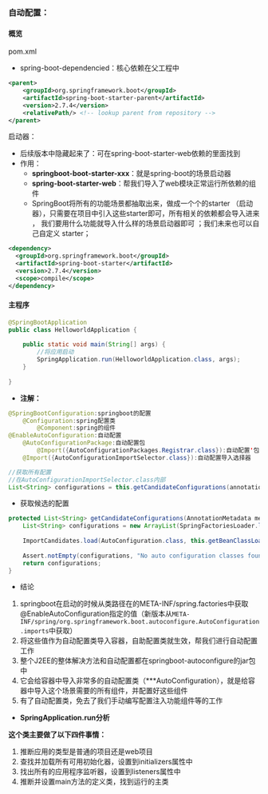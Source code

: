 ### 自动配置：
#### 概览
pom.xml
- spring-boot-dependencied：核心依赖在父工程中
```xml
<parent>  
    <groupId>org.springframework.boot</groupId>  
    <artifactId>spring-boot-starter-parent</artifactId>  
    <version>2.7.4</version>  
    <relativePath/> <!-- lookup parent from repository -->  
</parent>
```

启动器：
- 后续版本中隐藏起来了：可在spring-boot-starter-web依赖的里面找到
- 作用：
	- **springboot-boot-starter-xxx**：就是spring-boot的场景启动器
	- **spring-boot-starter-web**：帮我们导入了web模块正常运行所依赖的组件
	- SpringBoot将所有的功能场景都抽取出来，做成一个个的starter （启动器），只需要在项目中引入这些starter即可，所有相关的依赖都会导入进来 ， 我们要用什么功能就导入什么样的场景启动器即可 ；我们未来也可以自己自定义 starter；

```xml
<dependency>  
  <groupId>org.springframework.boot</groupId>  
  <artifactId>spring-boot-starter</artifactId>  
  <version>2.7.4</version>  
  <scope>compile</scope>  
</dependency>
```
#### 主程序

```java
@SpringBootApplication  
public class HelloworldApplication {  
  
    public static void main(String[] args) {  
        //将应用启动  
        SpringApplication.run(HelloworldApplication.class, args);  
    }  
  
}
```
- **注解：**

```java
@SpringBootConfiguration:springboot的配置
	@Configuration:spring配置类
		@Component:spring的组件
@EnableAutoConfiguration:自动配置
	@AutoConfigurationPackage:自动配置包
		@Import({AutoConfigurationPackages.Registrar.class}):自动配置'包注册'
	@Import({AutoConfigurationImportSelector.class}):自动配置导入选择器

//获取所有配置
//在AutoConfigurationImportSelector.class内部
List<String> configurations = this.getCandidateConfigurations(annotationMetadata, attributes);
```

- 获取候选的配置

```java
protected List<String> getCandidateConfigurations(AnnotationMetadata metadata, AnnotationAttributes attributes) {  
    List<String> configurations = new ArrayList(SpringFactoriesLoader.loadFactoryNames(this.getSpringFactoriesLoaderFactoryClass(), this.getBeanClassLoader()));  
    
    ImportCandidates.load(AutoConfiguration.class, this.getBeanClassLoader()).forEach(configurations::add);  
    
    Assert.notEmpty(configurations, "No auto configuration classes found in META-INF/spring.factories nor in META-INF/spring/org.springframework.boot.autoconfigure.AutoConfiguration.imports. If you are using a custom packaging, make sure that file is correct.");  
    return configurations;  
}
```

- 结论
1. springboot在启动的时候从类路径在的META-INF/spring.factories中获取@EnableAutoConfiguration指定的值（新版本从`META-INF/spring/org.springframework.boot.autoconfigure.AutoConfiguration.imports`中获取）
2. 将这些值作为自动配置类导入容器，自助配置类就生效，帮我们进行自动配置工作
3. 整个J2EE的整体解决方法和自动配置都在springboot-autoconfigure的jar包中
4. 它会给容器中导入非常多的自动配置类（***AutoConfiguration），就是给容器中导入这个场景需要的所有组件，并配置好这些组件
5. 有了自动配置类，免去了我们手动编写配置注入功能组件等的工作

- **SpringApplication.run分析**

**这个类主要做了以下四件事情：**

1. 推断应用的类型是普通的项目还是web项目
2. 查找并加载所有可用初始化器，设置到initializers属性中
3. 找出所有的应用程序监听器，设置到listeners属性中
4. 推断并设置main方法的定义类，找到运行的主类
